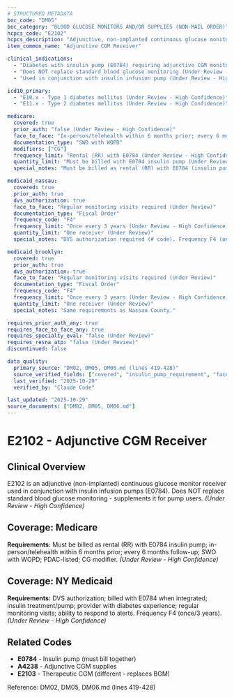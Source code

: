 ```yaml
---
# STRUCTURED METADATA
boc_code: "DM05"
boc_category: "BLOOD GLUCOSE MONITORS AND/OR SUPPLIES (NON-MAIL ORDER)"
hcpcs_code: "E2102"
hcpcs_description: "Adjunctive, non-implanted continuous glucose monitor or receiver"
item_common_name: "Adjunctive CGM Receiver"

clinical_indications:
  - "Diabetes with insulin pump (E0784) requiring adjunctive CGM monitoring (Under Review - High Confidence)"
  - "Does NOT replace standard blood glucose monitoring (Under Review - High Confidence)"
  - "Used in conjunction with insulin infusion pump (Under Review - High Confidence)"

icd10_primary:
  - "E10.x - Type 1 diabetes mellitus (Under Review - High Confidence)"
  - "E11.x - Type 2 diabetes mellitus (Under Review - High Confidence)"

medicare:
  covered: true
  prior_auth: "false (Under Review - High Confidence)"
  face_to_face: "In-person/telehealth within 6 months prior; every 6 months follow-up (Under Review - High Confidence)"
  documentation_type: "SWO with WOPD"
  modifiers: ["CG"]
  frequency_limit: "Rental (RR) with E0784 (Under Review - High Confidence)"
  quantity_limit: "Must be billed with E0784 insulin pump (Under Review - High Confidence)"
  special_notes: "Must be billed as rental (RR) with E0784 (insulin pump). In-person/telehealth visit within 6 months prior; every 6 months follow-up to document adherence. SWO with WOPD required. Must be on PDAC Product Classification List effective 7/1/2022. CG modifier when all CGM and pump criteria met."

medicaid_nassau:
  covered: true
  prior_auth: true
  dvs_authorization: true
  face_to_face: "Regular monitoring visits required (Under Review)"
  documentation_type: "Fiscal Order"
  frequency_code: "F4"
  frequency_limit: "Once every 3 years (Under Review - High Confidence)"
  quantity_limit: "One receiver (Under Review)"
  special_notes: "DVS authorization required (# code). Frequency F4 (once/3 years). Billed with E0784 (insulin pump) when integrated. Meets CGM criteria: insulin treatment/pump, provider with diabetes experience, regular monitoring visits, ability to respond to alerts."

medicaid_brooklyn:
  covered: true
  prior_auth: true
  dvs_authorization: true
  face_to_face: "Regular monitoring visits required (Under Review)"
  documentation_type: "Fiscal Order"
  frequency_code: "F4"
  frequency_limit: "Once every 3 years (Under Review - High Confidence)"
  quantity_limit: "One receiver (Under Review)"
  special_notes: "Same requirements as Nassau County."

requires_prior_auth_any: true
requires_face_to_face_any: true
requires_specialty_eval: "false (Under Review)"
requires_resna_atp: "false (Under Review)"
discontinued: false

data_quality:
  primary_source: "DM02, DM05, DM06.md (lines 419-428)"
  source_verified_fields: ["covered", "insulin_pump_requirement", "face_to_face_requirements", "rental_requirement", "modifiers"]
  last_verified: "2025-10-29"
  verified_by: "Claude Code"

last_updated: "2025-10-29"
source_documents: ["DM02, DM05, DM06.md"]
---
```


# E2102 - Adjunctive CGM Receiver

## Clinical Overview
E2102 is an adjunctive (non-implanted) continuous glucose monitor receiver used in conjunction with insulin infusion pumps (E0784). Does NOT replace standard blood glucose monitoring - supplements it for pump users. *(Under Review - High Confidence)*

## Coverage: Medicare
**Requirements:** Must be billed as rental (RR) with E0784 insulin pump; in-person/telehealth within 6 months prior; every 6 months follow-up; SWO with WOPD; PDAC-listed; CG modifier. *(Under Review - High Confidence)*

## Coverage: NY Medicaid
**Requirements:** DVS authorization; billed with E0784 when integrated; insulin treatment/pump; provider with diabetes experience; regular monitoring visits; ability to respond to alerts. Frequency F4 (once/3 years). *(Under Review - High Confidence)*

## Related Codes
- **E0784** - Insulin pump (must bill together)
- **A4238** - Adjunctive CGM supplies
- **E2103** - Therapeutic CGM (different - replaces BGM)

Reference: DM02, DM05, DM06.md (lines 419-428)
